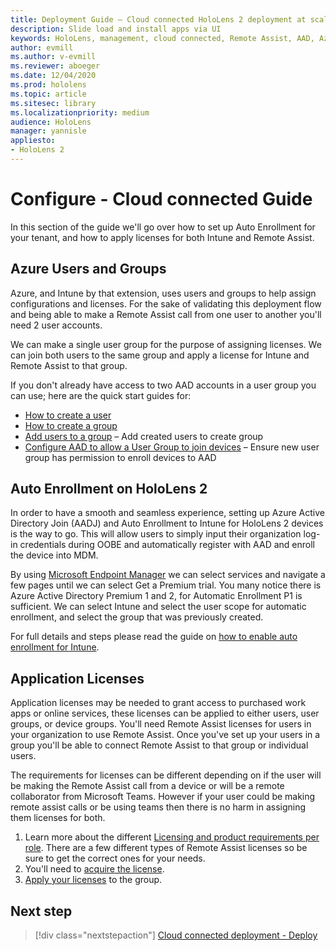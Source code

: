 ```yaml
---
title: Deployment Guide – Cloud connected HoloLens 2 deployment at scale with Remote Assist - Configure
description: Slide load and install apps via UI
keywords: HoloLens, management, cloud connected, Remote Assist, AAD, Azure AD, MDM, Mobile Device Management
author: evmill
ms.author: v-evmill
ms.reviewer: aboeger
ms.date: 12/04/2020
ms.prod: hololens
ms.topic: article
ms.sitesec: library
ms.localizationpriority: medium
audience: HoloLens
manager: yannisle
appliesto:
- HoloLens 2
---
```


# Configure - Cloud connected Guide

In this section of the guide we&#39;ll go over how to set up Auto Enrollment for your tenant, and how to apply licenses for both Intune and Remote Assist.

## Azure Users and Groups

Azure, and Intune by that extension, uses users and groups to help assign configurations and licenses. For the sake of validating this deployment flow and being able to make a Remote Assist call from one user to another you&#39;ll need 2 user accounts.

We can make a single user group for the purpose of assigning licenses. We can join both users to the same group and apply a license for Intune and Remote Assist to that group.

If you don&#39;t already have access to two AAD accounts in a user group you can use; here are the quick start guides for:

- [How to create a user](https://docs.microsoft.com/mem/intune/fundamentals/quickstart-create-user)
- [How to create a group](https://docs.microsoft.com/mem/intune/fundamentals/quickstart-create-group)
- [Add users to a group](https://docs.microsoft.com/azure/active-directory/fundamentals/active-directory-groups-members-azure-portal) – Add created users to create group
- [Configure AAD to allow a User Group to join devices](https://docs.microsoft.com/azure/active-directory/devices/azureadjoin-plan#configure-your-device-settings) – Ensure new user group has permission to enroll devices to AAD

## Auto Enrollment on HoloLens 2

In order to have a smooth and seamless experience, setting up Azure Active Directory Join (AADJ) and Auto Enrollment to Intune for HoloLens 2 devices is the way to go. This will allow users to simply input their organization log-in credentials during OOBE and automatically register with AAD and enroll the device into MDM.

By using [Microsoft Endpoint Manager](https://endpoint.microsoft.com/#home) we can select services and navigate a few pages until we can select Get a Premium trial. You many notice there is Azure Active Directory Premium 1 and 2, for Automatic Enrollment P1 is sufficient. We can select Intune and select the user scope for automatic enrollment, and select the group that was previously created.

For full details and steps please read the guide on [how to enable auto enrollment for Intune](https://docs.microsoft.com/mem/intune/enrollment/quickstart-setup-auto-enrollment).

## Application Licenses

Application licenses may be needed to grant access to purchased work apps or online services, these licenses can be applied to either users, user groups, or device groups. You&#39;ll need Remote Assist licenses for users in your organization to use Remote Assist. Once you&#39;ve set up your users in a group you&#39;ll be able to connect Remote Assist to that group or individual users.

The requirements for licenses can be different depending on if the user will be making the Remote Assist call from a device or will be a remote collaborator from Microsoft Teams. However if your user could be making remote assist calls or be using teams then there is no harm in assigning them licenses for both.

1. Learn more about the different [Licensing and product requirements per role](https://docs.microsoft.com/en-us/dynamics365/mixed-reality/remote-assist/requirements#licensing-and-product-requirements-per-role). There are a few different types of Remote Assist licenses so be sure to get the correct ones for your needs.
2. You&#39;ll need to [acquire the license](https://docs.microsoft.com/en-us/dynamics365/mixed-reality/remote-assist/buy-remote-assist).
3. [Apply your licenses](https://docs.microsoft.com/en-us/dynamics365/mixed-reality/remote-assist/deploy-remote-assist) to the group.

## Next step

> [!div class="nextstepaction"]
> [Cloud connected deployment - Deploy](hololens2-cloud-connected-deploy.md)